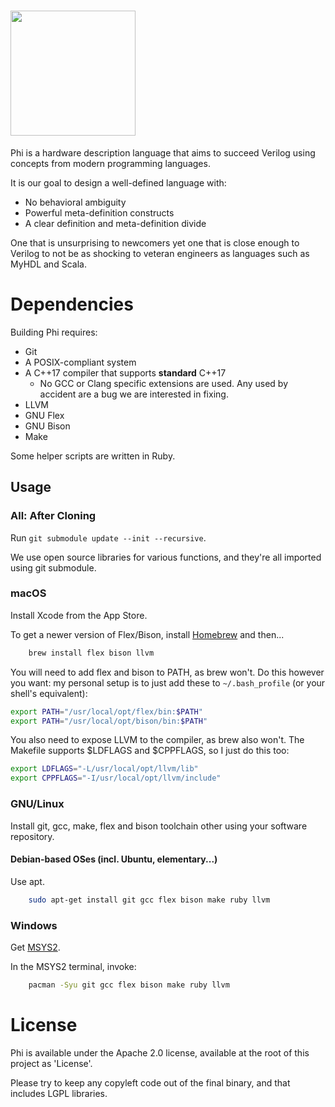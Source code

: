 # <image src="Assets/Logo/400.png" height="200px"/>
Phi is a hardware description language that aims to succeed Verilog using concepts from modern programming languages.

It is our goal to design a well-defined language with:
* No behavioral ambiguity
* Powerful meta-definition constructs
* A clear definition and meta-definition divide

One that is unsurprising to newcomers yet one that is close enough to Verilog to not be as shocking to veteran engineers as languages such as MyHDL and Scala.

# Dependencies
Building Phi requires:

* Git
* A POSIX-compliant system
* A C++17 compiler that supports **standard** C++17
    * No GCC or Clang specific extensions are used. Any used by accident are a bug we are interested in fixing.
* LLVM
* GNU Flex
* GNU Bison
* Make

Some helper scripts are written in Ruby.

## Usage
### All: After Cloning
Run `git submodule update --init --recursive`.

We use open source libraries for various functions, and they're all imported using git submodule.

### macOS
Install Xcode from the App Store.

To get a newer version of Flex/Bison, install [Homebrew](https://brew.sh) and then...

```bash
    brew install flex bison llvm
```

You will need to add flex and bison to PATH, as brew won't. Do this however you want: my personal setup is to just add these to `~/.bash_profile` (or your shell's equivalent):
```sh
export PATH="/usr/local/opt/flex/bin:$PATH"
export PATH="/usr/local/opt/bison/bin:$PATH"
```

You also need to expose LLVM to the compiler, as brew also won't. The Makefile supports $LDFLAGS and $CPPFLAGS, so I just do this too:
```sh
export LDFLAGS="-L/usr/local/opt/llvm/lib"
export CPPFLAGS="-I/usr/local/opt/llvm/include"
```

### GNU/Linux
Install git, gcc, make, flex and bison toolchain other using your software repository.

#### Debian-based OSes (incl. Ubuntu, elementary...)
Use apt.

```bash
    sudo apt-get install git gcc flex bison make ruby llvm
```

### Windows
Get [MSYS2](https://www.msys2.org/).

In the MSYS2 terminal, invoke:

```bash
    pacman -Syu git gcc flex bison make ruby llvm
```

# License
Phi is available under the Apache 2.0 license, available at the root of this project as 'License'.

Please try to keep any copyleft code out of the final binary, and that includes LGPL libraries.